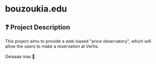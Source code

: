 # bouzoukia.edu
## :question: Project Description
This project aims to provide a web-based "price observatory", which will allow the users to make a reservation at Vertis.<br>
<br>
Geiaaaa mas :beers: